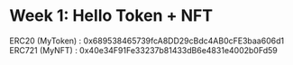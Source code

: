 # Week 1: Hello Token + NFT

ERC20 (MyToken) : 0x689538465739fcA8DD29cBdc4AB0cFE3baa606d1
ERC721 (MyNFT) : 0x40e34F91Fe33237b81433dB6e4831e4002b0Fd59
